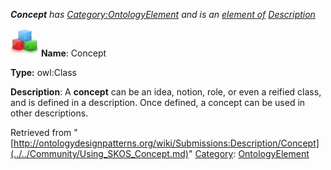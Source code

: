 ___Concept__ has [Category:OntologyElement](../../Category/OntologyElement.md "Category:OntologyElement") and is an [element of](../../Property/ElementOf.md "Property:ElementOf") [Description](../../Submissions/Description.md "Submissions:Description")_


  




[![Class](../../images/thumb/2/27/Class.gif/45px-Class.gif)](../../Image/Class.gif.md "Class")
__Name__: Concept 


__Type:__ owl:Class 


__Description__: A __concept__ can be an idea, notion, role, or even a reified class, and is defined in a description.
Once defined, a concept can be used in other descriptions. 





Retrieved from "[http://ontologydesignpatterns.org/wiki/Submissions:Description/Concept](../../Community/Using_SKOS_Concept.md)"
 [Category](http://ontologydesignpatterns.org/wiki/Special:Categories "Special:Categories"): [OntologyElement](../../Category/OntologyElement.md "Category:OntologyElement")